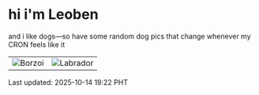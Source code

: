 # hi i'm Leoben

and i like dogs—so have some random dog pics that change whenever my CRON feels like it

|  |  |
|--------|----------|
| ![Borzoi](https://random-dog-vercel.vercel.app/api/random-borzoi?v=1760440965) | ![Labrador](https://random-dog-vercel.vercel.app/api/random-labrador?v=1760440965) |

Last updated: 2025-10-14 19:22 PHT
